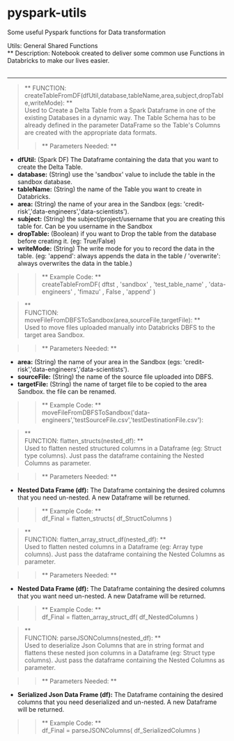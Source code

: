 # pyspark-utils
Some useful Pyspark functions for Data transformation

Utils: General Shared Functions <BR>
** Description: Notebook created to deliver some common use Functions in Databricks to make our lives easier.<BR><BR>
___
> ** FUNCTION: createTableFromDF(dfUtil,database,tableName,area,subject,dropTable,writeMode): ** <BR>
Used to Create a Delta Table from a Spark Dataframe in one of the existing Databases in a dynamic way.
The Table Schema has to be already defined in the parameter DataFrame so the Table's Columns are created with the appropriate data formats.
>>** Parameters Needed: **
 * **dfUtil:** (Spark DF) The Dataframe containing the data that you want to create the Delta Table.
 * **database:** (String) use the 'sandbox' value to include the table in the sandbox database.
 * **tableName:** (String) the name of the Table you want to create in Databricks.
 * **area:** (String) the name of your area in the Sandbox (egs: 'credit-risk','data-engineers','data-scientists').
 * **subject:** (String) the subject/project/username that you are creating this table for. Can be you username in the Sandbox
 * **dropTable:** (Boolean) if you want to Drop the table from the database before creating it. (eg: True/False)
 * **writeMode:** (String) The write mode for you to record the data in the table. (eg: 'append': always appends the data in the table / 'overwrite': always overwrites the data in the table.)
  
>>** Example Code: ** <BR>
 createTableFromDF( dftst , 'sandbox' , 'test_table_name' , 'data-engineers' , 'fimazu' , False , 'append' ) <BR>

> ** <br> FUNCTION: moveFileFromDBFSToSandbox(area,sourceFile,targetFile): ** <BR>
Used to move files uploaded manually into Databricks DBFS to the target area Sandbox. <BR>
  
>>** Parameters Needed: **
 * **area:** (String) the name of your area in the Sandbox (egs: 'credit-risk','data-engineers','data-scientists').
 * **sourceFile:** (String) the name of the source file uploaded into DBFS.
 * **targetFile:** (String) the name of target file to be copied to the area Sandbox. the file can be renamed.
  
>>** Example Code: ** <BR>
 moveFileFromDBFSToSandbox('data-engineers','testSourceFile.csv','testDestinationFile.csv'):

> ** <br> FUNCTION: flatten_structs(nested_df): ** <BR>
Used to flatten nested structured columns in a Dataframe (eg: Struct type columns). Just pass the dataframe containing the Nested Columns as parameter. <BR>
  
>>** Parameters Needed: **
 * **Nested Data Frame (df):** The Dataframe containing the desired columns that you need un-nested. A new Dataframe will be returned.
  
>>** Example Code: ** <BR>
 df_Final = flatten_structs( df_StructColumns )  
  
> ** <br> FUNCTION: flatten_array_struct_df(nested_df): ** <BR>
Used to flatten nested columns in a Dataframe (eg: Array type columns). Just pass the dataframe containing the Nested Columns as parameter. <BR>
  
>>** Parameters Needed: **
 * **Nested Data Frame (df):** The Dataframe containing the desired columns that you want need un-nested. A new Dataframe will be returned.
  
>>** Example Code: ** <BR>
 df_Final = flatten_array_struct_df( df_NestedColumns )

> ** <br> FUNCTION: parseJSONColumns(nested_df): ** <BR>
Used to deserialize Json Columns that are in string format and flattens these nested json columns in a Dataframe (eg: Struct type columns). 
Just pass the dataframe containing the Nested Columns as parameter. <BR>
  
>>** Parameters Needed: **
 * **Serialized Json Data Frame (df):** The Dataframe containing the desired columns that you need deserialized and un-nested. A new Dataframe will be returned.
  
>>** Example Code: ** <BR>
 df_Final = parseJSONColumns( df_SerializedColumns )
  
